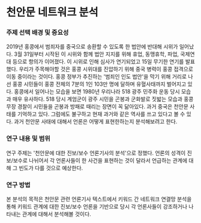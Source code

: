 # 천안문 네트워크 분석

### 주제 선택 배경 및 중요성
2019년 홍콩에서 범죄자를 중국으로 송환할 수 있도록 한 법안에 반대해 시위가 일어났다. 3월 31일부터 시작된 이 시위와
함께 법안 지지를 위해 휴업, 동맹휴학, 파업, 국제연대 등으로 항의가 이어졌다. 이 시위로 인해 심사가 연기되었고 15일
무기한 연기를 발표했다. 우리가 주목해야할 것은 홍콩 시위대를 진압하기 위해 중국 병력이 홍콩 접격으로 이동 중이라는 것이다.
홍콩 정부가 추진하는 '범죄인 인도 법안'을 막기 위해 거리로 나선 홍콩 시민들이 홍콩 전체의 7분의 1인 103만 명에 달하며
유혈사태까지 벌어지고 있다. 홍콩에서 일어나는 모습을 보면 1980년 우리나라 518 광주 민주화 운동 당시 모습과 매우 유사하다.
518 당시 계엄군이 광주 시민을 곤봉과 군화발로 짓밟는 모습과 홍콩 무장 경찰이 시민들을 곤봉과 방패로 때리는 장면이 꼭 닮아있다.
과거 중국은 천안문 사태를 기억하고 있다. 그럼에도 불구하고 현재 과거와 같은 역사를 쓰고 있다고 볼 수 있다. 과거 천안문 사태에
대해서 언론은 어떻게 표현한하는지 분석해보려고 한다.

### 연구 내용 및 범위
연구 주제는 '천안문에 대한 진보/보수 언론기사의 분석'으로 정했다. 언론의 성격이 진보/보수로 나뉘어서 각 언론사들이 한 사건을
표현하는 것이 달라서 언급하는 관계에 대해 그 빈도가 다를 것으로 예상한다.

### 연구 방법
본 분석의 목적은 천안문 관련 언론기사 텍스트에서 키워드 간 네트워크 연결망 분석을 통해 키워드 관계에 대한 진보/보수 언론을
기반으로 당시 각 언론사들이 강조하거나 나타내는 관계에 대해서 분석해볼 것이다.
